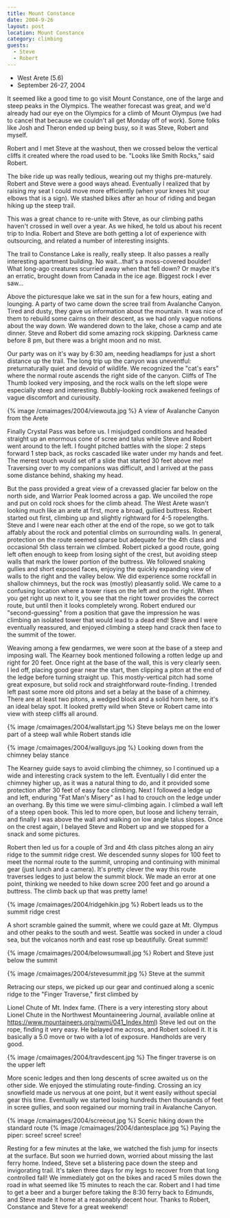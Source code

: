 ```yaml
---
title: Mount Constance
date: 2004-9-26
layout: post
location: Mount Constance
category: climbing
guests:
  - Steve
  - Robert
---
```


* West Arete (5.6)
* September 26-27, 2004

It seemed like a good time to go visit Mount
Constance, one of the large and steep peaks in the Olympics. The
weather forecast was great, and we'd already had our eye on the
Olympics for a climb of Mount Olympus (we had to cancel that because
we couldn't all get Monday off of work). Some folks like Josh and
Theron ended up being busy, so it was Steve, Robert and myself.


Robert and I met Steve at the washout, then we crossed below the vertical cliffs
it created where the road used to be. "Looks like Smith Rocks," said Robert.


The bike ride up was really tedious, wearing out my thighs pre-maturely. 
Robert and  Steve were a good ways ahead. Eventually I realized that by 
raising my seat I could move  more efficiently (when your knees hit your elbows 
that is a sign). We stashed bikes  after an hour of riding and began hiking up 
the steep trail.


This was a great chance to re-unite with Steve, as our climbing paths haven't 
crossed in  well over a year. As we hiked, he told us about his recent trip to 
India. Robert and  Steve are both getting a lot of experience with outsourcing, 
and related a number of  interesting insights.


The trail to Constance Lake is really, really steep. It also passes a really 
interesting  apartment building. No wait...that's a moss-covered boulder! 
What long-ago creatures  scurried away when that fell down? Or maybe it's 
an erratic, brought down from Canada in  the ice age. Biggest rock I ever 
saw...


Above the picturesque lake we sat in the sun for a few hours, eating
and lounging.  A party of two came down the scree trail from Avalanche
Canyon. Tired and dusty, they gave us information about the
mountain. It was nice of them to rebuild some cairns on their descent,
as we had only vague notions about the way down.  We wandered down to
the lake, chose a camp and ate dinner. Steve and Robert did some
amazing rock skipping.  Darkness came before 8 pm, but there was a
bright moon and no mist.


Our party was on it's way by 6:30 am, needing headlamps for just a short 
distance up the  trail. The long trip up the canyon was uneventful: 
preturnaturally quiet and devoid of  wildlife. We recognized the "cat's ears"
where the normal route ascends the right side  of the canyon. Cliffs of The 
Thumb looked very imposing, and the rock walls on the left  slope were 
especially steep and interesting. Bubbly-looking rock awakened feelings of 
vague discomfort and curiousity.

{% image /cmaimages/2004/viewouta.jpg %}
A view of Avalanche Canyon from the Arete

Finally Crystal Pass was before us. I misjudged conditions and headed straight 
up an  enormous cone of scree and talus while Steve and Robert went around to 
the left. I  fought pitched battles with the slope: 2 steps forward 1 step 
back, as rocks cascaded  like water under my hands and feet. The merest 
touch would set off a slide that started  30 feet above me! Traversing 
over to my companions was difficult, and I arrived at the  pass some 
distance behind, shaking my head.


But the pass provided a great view of a crevassed glacier far below on the 
north side,  and Warrior Peak loomed across a gap. We uncoiled the rope and 
put on cold rock shoes  for the climb ahead. The West Arete wasn't looking 
much like an arete at first, more a  broad, gullied buttress. Robert started 
out first, climbing up and slightly rightward  for 4-5 ropelengths. Steve and 
I were near each other at the end of the rope, so we got  to talk affably 
about the rock and potential climbs on surrounding walls. In general,
protection on the route seemed sparse but adequate for the 4th class and 
occasional 5th  class terrain we climbed. Robert picked a good route, 
going left often enough to keep  from losing sight of the crest, but 
avoiding steep walls that mark the lower portion of  the buttress. We 
followed snaking gullies and short exposed faces, enjoying the quickly 
expanding view of walls to the right and the valley below. We did experience 
some rockfall in shallow chimneys, but the rock was (mostly) 
pleasantly solid.  We came to a confusing location where a tower rises on 
the left and on the right. When  you get right up next to it, you see that 
the right tower provides the correct route,  but until then it looks completely 
wrong. Robert endured our "second-guessing" from a position that gave the
impression he was climbing an isolated tower that would lead to a dead end! 
Steve and I were eventually reassured, and enjoyed climbing a steep hand crack
then face to the summit of the tower.


Weaving among a few gendarmes, we were soon at the base of a steep and imposing
wall. The Kearney book mentioned following a rotten ledge up and right for
20 feet. Once right at the base of the wall, this is very clearly seen. I led
off, placing good gear near the start, then clipping a piton at the end
of the ledge before turning straight up. This mostly-vertical pitch had some
great exposure, but solid rock and straightforward route-finding. I trended
left past some more old pitons and set a belay at the base of a chimney. There
are at least two pitons, a wedged block and a solid horn here, so it's an 
ideal belay spot. It looked pretty wild when Steve or Robert came into view
with steep cliffs all around. 


{% image /cmaimages/2004/wallstart.jpg %}
Steve belays me on the lower part of a steep wall while Robert stands idle


{% image /cmaimages/2004/wallguys.jpg %}
Looking down from the chimney belay stance


The Kearney guide says to avoid climbing the chimney, so I continued up a
wide and interesting crack system to the left. Eventually I did enter the
chimney higher up, as it was a natural thing to do, and it provided some 
protection after 30 feet of easy face climbing. Next I followed a ledge
up and left, enduring "Fat Man's Misery" as I had to crouch on the ledge
under an overhang. By this time we were simul-climbing again. I climbed a
wall left of a steep open book. This led to more open, but loose and licheny
terrain, and finally I was above the wall and walking on low angle talus
slopes. Once on the crest again, I belayed Steve and Robert up and we stopped
for a snack and some pictures.

Robert then led us for a couple of 3rd and 4th class pitches along an airy
ridge to the summit ridge crest. We descended sunny slopes for 100 feet
to meet the normal route to the summit, unroping and continuing with minimal
gear (just lunch and a camera). It's pretty clever the way this route
traverses ledges to just below the summit block. We made an error at one
point, thinking we needed to hike down scree 200 feet and go around a buttress.
The climb back up that was pretty lame!

{% image /cmaimages/2004/ridgehikin.jpg %}
Robert leads us to the summit ridge crest


A short scramble gained the summit, where we could gaze at Mt. Olympus and
other peaks to the south and west. Seattle was socked in under a cloud sea,
but the volcanos north and east rose up beautifully. Great summit! 


{% image /cmaimages/2004/belowsumwall.jpg %}
Robert and Steve just below the summit


{% image /cmaimages/2004/stevesummit.jpg %}
Steve at the summit

Retracing our steps, we picked up our gear and continued along a scenic
ridge to the "Finger Traverse," first climbed by 

Lionel Chute of Mt. Index fame. (There is a very interesting
story about Lionel Chute in the Northwest Mountaineering Journal,
available online at https://www.mountaineers.org/nwmj/041_Index.html)
Steve led out on the rope, finding it very easy. He belayed me across,
and Robert soloed it. It is basically a 5.0 move or two with a lot of exposure.
Handholds are very good.


{% image /cmaimages/2004/travdescent.jpg %}
The finger traverse is on the upper left

More scenic ledges and then long descents of scree awaited us on the other side.
We enjoyed the stimulating route-finding. Crossing an icy snowfield made us
nervous at one point, but it went easily without special gear this time.
Eventually we started losing hundreds then thousands of feet in scree gullies,
and soon regained our morning trail in Avalanche Canyon.


{% image /cmaimages/2004/screeout.jpg %}
Scenic hiking down the standard route
{% image /cmaimages/2004/dantesplace.jpg %}
Paying the piper: scree! scree! scree!

Resting for a few minutes at the lake, we watched the fish jump for insects
at the surface. But soon we hurried down, worried about missing the last ferry
home. Indeed, Steve set a blistering pace down the steep and invigorating trail.
It's taken three days for my legs to recover from that long controlled fall!
We immediately got on the bikes and raced 5 miles down the road in what
seemed like 15 minutes to reach the car. Robert and I had time to get a beer
and a burger before taking the 8:30 ferry back to Edmunds, and Steve made
it home at a reasonably decent hour. Thanks to Robert, Constance and Steve for
a great weekend!

